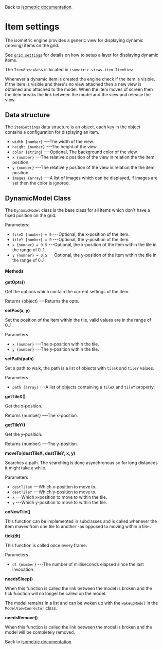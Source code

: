 Back to [isometric documentation](../readme.md).

# Item settings

The isometric engine provides a generic view for displaying dynamic (moving) items on the grid.

See [`grid settings`](grid.md) for details on how to setup a layer for displaying dynamic items.

The `ItemView` class is located in `isometric.views.item.ItemView`.

Whenever a dynamic item is created the engine check if the item is visible. If the item is visible
and there's no view attached then a new view is obtained and attached to the model. When the item
moves of screen then the item breaks the link between the model and the view and release the view.

## Data structure

The `itemSettings` data structure is an object, each key in the object contains a configuration for
displaying an item.

 + `width {number}` ---The width of the view.
 + `height {number}` ---The height of the view.
 + `color {string}` ---Optional, The background color of the view.
 + `x {number}` ---The relative x position of the view in relation the the item position.
 + `y {number}` ---The relative y position of the view in relation the the item position.
 + `images {array}` ---A list of images which can be displayed, if images are set then the color is ignored.

## DynamicModel Class

The `DynamicModel` class is the base class for all items which don't have a fixed position on the grid.

Parameters:

 + `tileX {number} = 0` ---Optional, the x-position of the item.
 + `tileY {number} = 0` ---Optional, the y-position of the item.
 + `x {numner} = 0.5` ---Optional, the x-position of the item within the tile in the range of 0..1.
 + `y {numner} = 0.5` ---Optional, the y-position of the item within the tile in the range of 0..1.

#### Methods

__getOpts()__

Get the options which contain the current settings of the item.

Returns
 {object} ---Returns the opts.

__setPos(x, y)__

Set the position of the item within the tile, valid values are in the range of 0..1.

Parameters
 + `x {number}` ---The x-position within the tile.
 + `y {number}` ---The y-position within the tile.

__setPath(path)__

Set a path to walk, the path is a list of objects with `tileX` and `tileY` values.

Parameters
 + `path {array}` ---A list of objects containing a `tileX` and `tileY` property.

__getTileX()__

Get the x-position.

Returns
 {number} ---The x-position.

__getTileY()__

Get the y-position.

Returns
 {number} ---The y-position.

__moveTo(destTileX, destTileY, x, y)__

Searches a path. The searching is done asynchronous so for long distances it might take a while.

Parameters
 + `destTileX` ---Which x-position to move to.
 + `destTileY` ---Which y-position to move to.
 + `x` ---Which x-position to move to within the tile.
 + `y` ---Which y-position to move to within the tile.

__onNewTile()__

This function can be implemented in subclasses and is called whenever the item moves from
one tile to another -as opposed to moving within a tile-.

__tick(dt)__

This function is called once every frame.

Parameters
 + `dt {number}` ---The number of milliseconds elapsed since the last invocation.

__needsSleep()__

When this function is called the link between the model is broken and the tick function will no
longer be called on the model.

The model remains in a list and can be woken up with the `wakeupModel` in the `ModelViewConnector` class.

__needsRemove()__

When this function is called the link between the model is broken and the model will be completely removed.

Back to [isometric documentation](../readme.md).